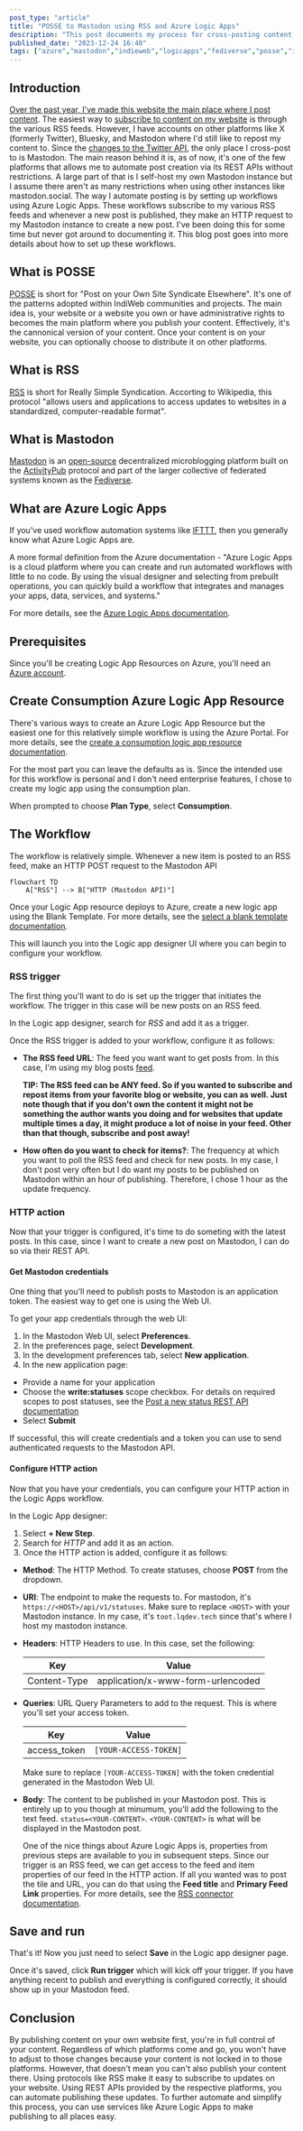 ```yaml
---
post_type: "article" 
title: "POSSE to Mastodon using RSS and Azure Logic Apps"
description: "This post documents my process for cross-posting content from my website to Mastodon using RSS and Azure Logic Apps"
published_date: "2023-12-24 16:40"
tags: ["azure","mastodon","indieweb","logicapps","fediverse","posse","internet","web","blogging","blog","automation","programming","rss"]
---
```


## Introduction

[Over the past year, I've made this website the main place where I post content](/notes/weblogging-rewind-2023/). The easiest way to [subscribe to content on my website](/subscribe) is through the various RSS feeds. However, I have accounts on other platforms like X (formerly Twitter), Bluesky, and Mastodon where I'd still like to repost my content to. Since the [changes to the Twitter API](https://techcrunch.com/2023/03/29/twitter-announces-new-api-with-only-free-basic-and-enterprise-levels/), the only place I cross-post to is Mastodon. The main reason behind it is, as of now, it's one of the few platforms that allows me to automate post creation via its REST APIs without restrictions. A large part of that is I self-host my own Mastodon instance but I assume there aren't as many restrictions when using other instances like mastodon.social. The way I automate posting is by setting up workflows using Azure Logic Apps. These workflows subscribe to my various RSS feeds and whenever a new post is published, they make an HTTP request to my Mastodon instance to create a new post. I've been doing this for some time but never got around to documenting it. This blog post goes into more details about how to set up these workflows.  

## What is POSSE

[POSSE](https://indieweb.org/POSSE) is short for "Post on your Own Site Syndicate Elsewhere". It's one of the patterns adopted within IndiWeb communities and projects. The main idea is, your website or a website you own or have administrative rights to becomes the main platform where you publish your content. Effectively, it's the cannonical version of your content. Once your content is on your website, you can optionally choose to distribute it on other platforms. 

## What is RSS

[RSS](https://en.wikipedia.org/wiki/RSS) is short for Really Simple Syndication. Accorting to Wikipedia, this protocol "allows users and applications to access updates to websites in a standardized, computer-readable format". 

## What is Mastodon

[Mastodon](https://joinmastodon.org/) is an [open-source](https://github.com/mastodon/mastodon) decentralized microblogging platform built on the [ActivityPub](https://activitypub.rocks/) protocol and part of the larger collective of federated systems known as the [Fediverse](https://fediverse.info/). 

## What are Azure Logic Apps

If you've used workflow automation systems like [IFTTT](https://ifttt.com/), then you generally know what Azure Logic Apps are. 

A more formal definition from the Azure documentation - "Azure Logic Apps is a cloud platform where you can create and run automated workflows with little to no code. By using the visual designer and selecting from prebuilt operations, you can quickly build a workflow that integrates and manages your apps, data, services, and systems."

For more details, see the [Azure Logic Apps documentation](https://learn.microsoft.com/azure/logic-apps/logic-apps-overview).

## Prerequisites

Since you'll be creating Logic App Resources on Azure, you'll need an [Azure account](https://aka.ms/free).

## Create Consumption Azure Logic App Resource

There's various ways to create an Azure Logic App Resource but the easiest one for this relatively simple workflow is using the Azure Portal. For more details, see the [create a consumption logic app resource documentation](https://learn.microsoft.com/azure/logic-apps/quickstart-create-example-consumption-workflow#create-a-consumption-logic-app-resource).

For the most part you can leave the defaults as is. Since the intended use for this workflow is personal and I don't need enterprise features, I chose to create my logic app using the consumption plan. 

When prompted to choose **Plan Type**, select **Consumption**. 

## The Workflow

The workflow is relatively simple. Whenever a new item is posted to an RSS feed, make an HTTP POST request to the Mastodon API

```mermaid
flowchart TD
    A["RSS"] --> B["HTTP (Mastodon API)"]
```

Once your Logic App resource deploys to Azure, create a new logic app using the Blank Template. For more details, see the [select a blank template documentation](https://learn.microsoft.com/azure/logic-apps/quickstart-create-example-consumption-workflow#select-the-blank-template).

This will launch you into the Logic app designer UI where you can begin to configure your workflow.

### RSS trigger

The first thing you'll want to do is set up the trigger that initiates the workflow. The trigger in this case will be new posts on an RSS feed.

In the Logic app designer, search for *RSS* and add it as a trigger.

Once the RSS trigger is added to your workflow, configure it as follows:

- **The RSS feed URL**: The feed you want want to get posts from. In this case, I'm using my blog posts [feed](/posts/feed.xml). 

    **TIP: The RSS feed can be ANY feed. So if you wanted to subscribe and repost items from your favorite blog or website, you can as well. Just note though that if you don't own the content it might not be something the author wants you doing and for websites that update multiple times a day, it might produce a lot of noise in your feed. Other than that though, subscribe and post away!**

- **How often do you want to check for items?**: The frequency at which you want to poll the RSS feed and check for new posts. In my case, I don't post very often but I do want my posts to be published on Mastodon within an hour of publishing. Therefore, I chose 1 hour as the update frequency. 

### HTTP action

Now that your trigger is configured, it's time to do someting with the latest posts. In this case, since I want to create a new post on Mastodon, I can do so via their REST API. 

#### Get Mastodon credentials

One thing that you'll need to publish posts to Mastodon is an application token. The easiest way to get one is using the Web UI. 

To get your app credentials through the web UI:

1. In the Mastodon Web UI, select **Preferences**.
1. In the preferences page, select **Development**.
1. In the development preferences tab, select **New application**.
1. In the new application page:
  - Provide a name for your application
  - Choose the **write:statuses** scope checkbox. For details on required scopes to post statuses, see the [Post a new status REST API documentation](https://docs.joinmastodon.org/methods/statuses/#create)
  - Select **Submit**

If successful, this will create credentials and a token you can use to send authenticated requests to the Mastodon API.

#### Configure HTTP action

Now that you have your credentials, you can configure your HTTP action in the Logic Apps workflow.

In the Logic App designer:

1. Select **+ New Step**.
1. Search for *HTTP* and add it as an action. 
1. Once the HTTP action is added, configure it as follows:

- **Method**: The HTTP Method. To create statuses, choose **POST** from the dropdown.
- **URI**: The endpoint to make the requests to. For mastodon, it's `https://<HOST>/api/v1/statuses`. Make sure to replace `<HOST>` with your Mastodon instance. In my case, it's `toot.lqdev.tech` since that's where I host my mastodon instance. 
- **Headers**: HTTP Headers to use. In this case, set the following:

    | Key | Value |
    | --- | --- |
    | Content-Type | application/x-www-form-urlencoded |

- **Queries**: URL Query Parameters to add to the request. This is where you'll set your access token.

    | Key | Value |
    | --- | --- |
    | access_token | `[YOUR-ACCESS-TOKEN]` |

    Make sure to replace `[YOUR-ACCESS-TOKEN]` with the token credential generated in the Mastodon Web UI.
- **Body**: The content to be published in your Mastodon post. This is entirely up to you though at minumum, you'll add the following to the text feed. `status=<YOUR-CONTENT>`. `<YOUR-CONTENT>` is what will be displayed in the Mastodon post. 

    One of the nice things about Azure Logic Apps is, properties from previous steps are available to you in subsequent steps. Since our trigger is an RSS feed, we can get access to the feed and item properties of our feed in the HTTP action. If all you wanted was to post the tile and URL, you can do that using the **Feed title** and **Primary Feed Link** properties. For more details, see the [RSS connector documentation](https://learn.microsoft.com/connectors/rss/). 

## Save and run

That's it! Now you just need to select **Save** in the Logic app designer page. 

Once it's saved, click **Run trigger** which will kick off your trigger. If you have anything recent to publish and everything is configured correctly, it should show up in your Mastodon feed.

## Conclusion

By publishing content on your own website first, you're in full control of your content. Regardless of which platforms come and go, you won't have to adjust to those changes because your content is not locked in to those platforms. However, that doesn't mean you can't also publish your content there. Using protocols like RSS make it easy to subscribe to updates on your website. Using REST APIs provided by the respective platforms, you can automate publishing these updates. To further automate and simplify this process, you can use services like Azure Logic Apps to make publishing to all places easy. 